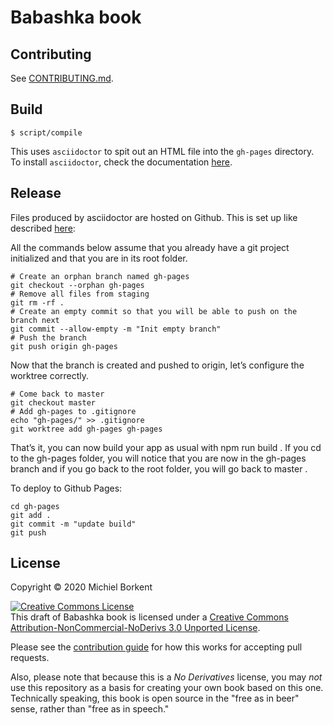 # Babashka book

## Contributing

See [CONTRIBUTING.md](CONTRIBUTING.md).

## Build

``` shell
$ script/compile
```

This uses `asciidoctor` to spit out an HTML file into the `gh-pages` directory.
To install `asciidoctor`, check the documentation [here](https://asciidoctor.org/).

## Release

Files produced by asciidoctor are hosted on Github. This is set up like
described
[here](https://medium.com/linagora-engineering/deploying-your-js-app-to-github-pages-the-easy-way-or-not-1ef8c48424b7):

All the commands below assume that you already have a git project initialized and that you are in its root folder.

```
# Create an orphan branch named gh-pages
git checkout --orphan gh-pages
# Remove all files from staging
git rm -rf .
# Create an empty commit so that you will be able to push on the branch next
git commit --allow-empty -m "Init empty branch"
# Push the branch
git push origin gh-pages
```

Now that the branch is created and pushed to origin, let’s configure the
worktree correctly.

```
# Come back to master
git checkout master
# Add gh-pages to .gitignore
echo "gh-pages/" >> .gitignore
git worktree add gh-pages gh-pages
```

That’s it, you can now build your app as usual with npm run build . If you cd to
the gh-pages folder, you will notice that you are now in the gh-pages branch and if
you go back to the root folder, you will go back to master .

To deploy to Github Pages:

```
cd gh-pages
git add .
git commit -m "update build"
git push
```

## License

Copyright © 2020 Michiel Borkent

<a rel="license"
href="https://creativecommons.org/licenses/by-nc-nd/3.0/deed.en_US"><img
alt="Creative Commons License" style="border-width:0"
src="https://i.creativecommons.org/l/by-nc-nd/3.0/88x31.png" /></a><br /><span
xmlns:dct="http://purl.org/dc/terms/" property="dct:title">This draft of
Babashka book</span> is licensed under a <a rel="license"
href="https://creativecommons.org/licenses/by-nc-nd/3.0/deed.en_US">Creative
Commons Attribution-NonCommercial-NoDerivs 3.0 Unported License</a>.

Please see the [contribution guide](CONTRIBUTING.md) for how this works for accepting pull requests.

Also, please note that because this is a *No Derivatives* license, you may *not*
use this repository as a basis for creating your own book based on this
one. Technically speaking, this book is open source in the "free as in beer"
sense, rather than "free as in speech."
